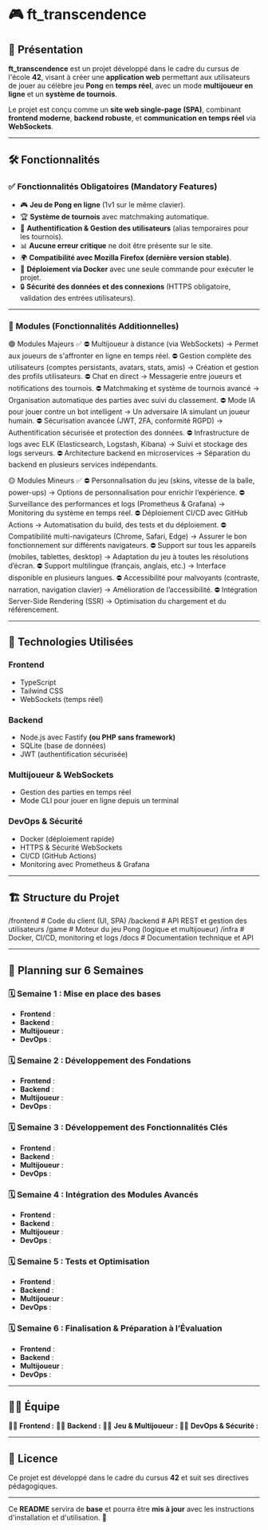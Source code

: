 # 🎮 ft_transcendence

## 🚀 Présentation

**ft_transcendence** est un projet développé dans le cadre du cursus de l'école **42**, visant à créer une **application web** permettant aux utilisateurs de jouer au célèbre jeu **Pong** en **temps réel**, avec un mode **multijoueur en ligne** et un **système de tournois**.

Le projet est conçu comme un **site web single-page (SPA)**, combinant **frontend moderne**, **backend robuste**, et **communication en temps réel** via **WebSockets**.

---

## 🛠️ Fonctionnalités

### **✅ Fonctionnalités Obligatoires (Mandatory Features)**

- 🎮 **Jeu de Pong en ligne** (1v1 sur le même clavier).  
- 🏆 **Système de tournois** avec matchmaking automatique.  
- 🔐 **Authentification & Gestion des utilisateurs** (alias temporaires pour les tournois).  
- 📊 **Aucune erreur critique** ne doit être présente sur le site.  
- 🌍 **Compatibilité avec Mozilla Firefox (dernière version stable)**.  
- 🐳 **Déploiement via Docker** avec une seule commande pour exécuter le projet.  
- 🔒 **Sécurité des données et des connexions** (HTTPS obligatoire, validation des entrées utilisateurs).  

---

### **📌 Modules (Fonctionnalités Additionnelles)**

🟢 Modules Majeurs ✅
⛔ Multijoueur à distance (via WebSockets) → Permet aux joueurs de s'affronter en ligne en temps réel.
⛔ Gestion complète des utilisateurs (comptes persistants, avatars, stats, amis) → Création et gestion des profils utilisateurs.
⛔ Chat en direct → Messagerie entre joueurs et notifications des tournois.
⛔ Matchmaking et système de tournois avancé → Organisation automatique des parties avec suivi du classement.
⛔ Mode IA pour jouer contre un bot intelligent → Un adversaire IA simulant un joueur humain.
⛔ Sécurisation avancée (JWT, 2FA, conformité RGPD) → Authentification sécurisée et protection des données.
⛔ Infrastructure de logs avec ELK (Elasticsearch, Logstash, Kibana) → Suivi et stockage des logs serveurs.
⛔ Architecture backend en microservices → Séparation du backend en plusieurs services indépendants.

🟡 Modules Mineurs ✅
⛔ Personnalisation du jeu (skins, vitesse de la balle, power-ups) → Options de personnalisation pour enrichir l’expérience.
⛔ Surveillance des performances et logs (Prometheus & Grafana) → Monitoring du système en temps réel.
⛔ Déploiement CI/CD avec GitHub Actions → Automatisation du build, des tests et du déploiement.
⛔ Compatibilité multi-navigateurs (Chrome, Safari, Edge) → Assurer le bon fonctionnement sur différents navigateurs.
⛔ Support sur tous les appareils (mobiles, tablettes, desktop) → Adaptation du jeu à toutes les résolutions d’écran.
⛔ Support multilingue (français, anglais, etc.) → Interface disponible en plusieurs langues.
⛔ Accessibilité pour malvoyants (contraste, narration, navigation clavier) → Amélioration de l’accessibilité.
⛔ Intégration Server-Side Rendering (SSR) → Optimisation du chargement et du référencement.

---

## 📌 Technologies Utilisées

### **Frontend**
- TypeScript
- Tailwind CSS
- WebSockets (temps réel)

### **Backend**
- Node.js avec Fastify **(ou PHP sans framework)**
- SQLite (base de données)
- JWT (authentification sécurisée)

### **Multijoueur & WebSockets**
- Gestion des parties en temps réel
- Mode CLI pour jouer en ligne depuis un terminal

### **DevOps & Sécurité**
- Docker (déploiement rapide)
- HTTPS & Sécurité WebSockets
- CI/CD (GitHub Actions)
- Monitoring avec Prometheus & Grafana

---

## 🏗️ Structure du Projet

/frontend        # Code du client (UI, SPA)
/backend         # API REST et gestion des utilisateurs
/game            # Moteur du jeu Pong (logique et multijoueur)
/infra           # Docker, CI/CD, monitoring et logs
/docs            # Documentation technique et API

---

## 📅 Planning sur 6 Semaines

### **🗓️ Semaine 1 : Mise en place des bases**
- **Frontend** : 
- **Backend** : 
- **Multijoueur** : 
- **DevOps** : 

### **🗓️ Semaine 2 : Développement des Fondations**
- **Frontend** : 
- **Backend** : 
- **Multijoueur** : 
- **DevOps** : 

### **🗓️ Semaine 3 : Développement des Fonctionnalités Clés**
- **Frontend** : 
- **Backend** : 
- **Multijoueur** : 
- **DevOps** : 

### **🗓️ Semaine 4 : Intégration des Modules Avancés**
- **Frontend** : 
- **Backend** : 
- **Multijoueur** : 
- **DevOps** : 

### **🗓️ Semaine 5 : Tests et Optimisation**
- **Frontend** : 
- **Backend** : 
- **Multijoueur** : 
- **DevOps** : 

### **🗓️ Semaine 6 : Finalisation & Préparation à l’Évaluation**
- **Frontend** : 
- **Backend** : 
- **Multijoueur** : 
- **DevOps** : 

---

## 🧑‍💻 Équipe

👨‍💻 **Frontend :** 
👨‍💻 **Backend :** 
👨‍💻 **Jeu & Multijoueur :** 
👨‍💻 **DevOps & Sécurité :** 

---

## 📜 Licence

Ce projet est développé dans le cadre du cursus **42** et suit ses directives pédagogiques.  

---

Ce **README** servira de **base** et pourra être **mis à jour** avec les instructions d'installation et d'utilisation. 🚀
